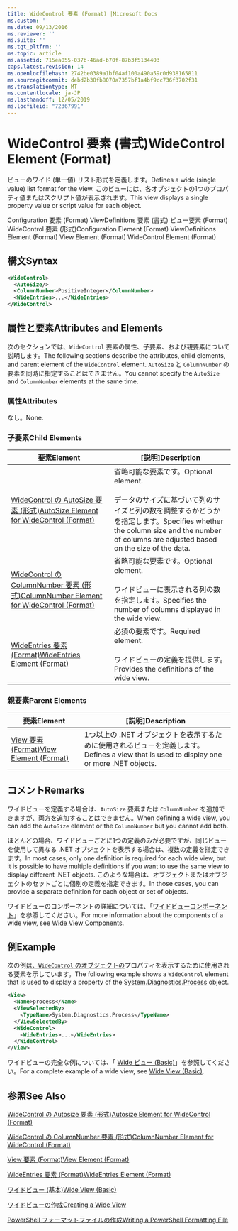 ```yaml
---
title: WideControl 要素 (Format) |Microsoft Docs
ms.custom: ''
ms.date: 09/13/2016
ms.reviewer: ''
ms.suite: ''
ms.tgt_pltfrm: ''
ms.topic: article
ms.assetid: 715ea055-037b-46ad-b70f-87b3f5134403
caps.latest.revision: 14
ms.openlocfilehash: 2742be0389a1bf04af100a490a59c0d938165811
ms.sourcegitcommit: debd2b38fb8070a7357bf1a4bf9cc736f3702f31
ms.translationtype: MT
ms.contentlocale: ja-JP
ms.lasthandoff: 12/05/2019
ms.locfileid: "72367991"
---
```

# <a name="widecontrol-element-format"></a><span data-ttu-id="47454-102">WideControl 要素 (書式)</span><span class="sxs-lookup"><span data-stu-id="47454-102">WideControl Element (Format)</span></span>

<span data-ttu-id="47454-103">ビューのワイド (単一値) リスト形式を定義します。</span><span class="sxs-lookup"><span data-stu-id="47454-103">Defines a wide (single value) list format for the view.</span></span> <span data-ttu-id="47454-104">このビューには、各オブジェクトの1つのプロパティ値またはスクリプト値が表示されます。</span><span class="sxs-lookup"><span data-stu-id="47454-104">This view displays a single property value or script value for each object.</span></span>

<span data-ttu-id="47454-105">Configuration 要素 (Format) ViewDefinitions 要素 (書式) ビュー要素 (Format) WideControl 要素 (形式)</span><span class="sxs-lookup"><span data-stu-id="47454-105">Configuration Element (Format) ViewDefinitions Element (Format) View Element (Format) WideControl Element (Format)</span></span>

## <a name="syntax"></a><span data-ttu-id="47454-106">構文</span><span class="sxs-lookup"><span data-stu-id="47454-106">Syntax</span></span>

```xml
<WideControl>
  <AutoSize/>
  <ColumnNumber>PositiveInteger</ColumnNumber>
  <WideEntries>...</WideEntries>
</WideControl>
```

## <a name="attributes-and-elements"></a><span data-ttu-id="47454-107">属性と要素</span><span class="sxs-lookup"><span data-stu-id="47454-107">Attributes and Elements</span></span>

<span data-ttu-id="47454-108">次のセクションでは、`WideControl` 要素の属性、子要素、および親要素について説明します。</span><span class="sxs-lookup"><span data-stu-id="47454-108">The following sections describe the attributes, child elements, and parent element of the `WideControl` element.</span></span> <span data-ttu-id="47454-109">`AutoSize` と `ColumnNumber` の要素を同時に指定することはできません。</span><span class="sxs-lookup"><span data-stu-id="47454-109">You cannot specify the `AutoSize` and `ColumnNumber` elements at the same time.</span></span>

### <a name="attributes"></a><span data-ttu-id="47454-110">属性</span><span class="sxs-lookup"><span data-stu-id="47454-110">Attributes</span></span>

<span data-ttu-id="47454-111">なし。</span><span class="sxs-lookup"><span data-stu-id="47454-111">None.</span></span>

### <a name="child-elements"></a><span data-ttu-id="47454-112">子要素</span><span class="sxs-lookup"><span data-stu-id="47454-112">Child Elements</span></span>

|<span data-ttu-id="47454-113">要素</span><span class="sxs-lookup"><span data-stu-id="47454-113">Element</span></span>|<span data-ttu-id="47454-114">[説明]</span><span class="sxs-lookup"><span data-stu-id="47454-114">Description</span></span>|
|-------------|-----------------|
|[<span data-ttu-id="47454-115">WideControl の AutoSize 要素 (形式)</span><span class="sxs-lookup"><span data-stu-id="47454-115">AutoSize Element for WideControl (Format)</span></span>](./autosize-element-for-widecontrol-format.md)|<span data-ttu-id="47454-116">省略可能な要素です。</span><span class="sxs-lookup"><span data-stu-id="47454-116">Optional element.</span></span><br /><br /> <span data-ttu-id="47454-117">データのサイズに基づいて列のサイズと列の数を調整するかどうかを指定します。</span><span class="sxs-lookup"><span data-stu-id="47454-117">Specifies whether the column size and the number of columns are adjusted based on the size of the data.</span></span>|
|[<span data-ttu-id="47454-118">WideControl の ColumnNumber 要素 (形式)</span><span class="sxs-lookup"><span data-stu-id="47454-118">ColumnNumber Element for WideControl (Format)</span></span>](./columnnumber-element-for-widecontrol-format.md)|<span data-ttu-id="47454-119">省略可能な要素です。</span><span class="sxs-lookup"><span data-stu-id="47454-119">Optional element.</span></span><br /><br /> <span data-ttu-id="47454-120">ワイドビューに表示される列の数を指定します。</span><span class="sxs-lookup"><span data-stu-id="47454-120">Specifies the number of columns displayed in the wide view.</span></span>|
|[<span data-ttu-id="47454-121">WideEntries 要素 (Format)</span><span class="sxs-lookup"><span data-stu-id="47454-121">WideEntries Element (Format)</span></span>](./wideentries-element-for-widecontrol-format.md)|<span data-ttu-id="47454-122">必須の要素です。</span><span class="sxs-lookup"><span data-stu-id="47454-122">Required element.</span></span><br /><br /> <span data-ttu-id="47454-123">ワイドビューの定義を提供します。</span><span class="sxs-lookup"><span data-stu-id="47454-123">Provides the definitions of the wide view.</span></span>|

### <a name="parent-elements"></a><span data-ttu-id="47454-124">親要素</span><span class="sxs-lookup"><span data-stu-id="47454-124">Parent Elements</span></span>

|<span data-ttu-id="47454-125">要素</span><span class="sxs-lookup"><span data-stu-id="47454-125">Element</span></span>|<span data-ttu-id="47454-126">[説明]</span><span class="sxs-lookup"><span data-stu-id="47454-126">Description</span></span>|
|-------------|-----------------|
|[<span data-ttu-id="47454-127">View 要素 (Format)</span><span class="sxs-lookup"><span data-stu-id="47454-127">View Element (Format)</span></span>](./view-element-format.md)|<span data-ttu-id="47454-128">1つ以上の .NET オブジェクトを表示するために使用されるビューを定義します。</span><span class="sxs-lookup"><span data-stu-id="47454-128">Defines a view that is used to display one or more .NET objects.</span></span>|

## <a name="remarks"></a><span data-ttu-id="47454-129">コメント</span><span class="sxs-lookup"><span data-stu-id="47454-129">Remarks</span></span>

<span data-ttu-id="47454-130">ワイドビューを定義する場合は、`AutoSize` 要素または `ColumnNumber` を追加できますが、両方を追加することはできません。</span><span class="sxs-lookup"><span data-stu-id="47454-130">When defining a wide view, you can add the `AutoSize` element or the `ColumnNumber` but you cannot add both.</span></span>

<span data-ttu-id="47454-131">ほとんどの場合、ワイドビューごとに1つの定義のみが必要ですが、同じビューを使用して異なる .NET オブジェクトを表示する場合は、複数の定義を指定できます。</span><span class="sxs-lookup"><span data-stu-id="47454-131">In most cases, only one definition is required for each wide view, but it is possible to have multiple definitions if you want to use the same view to display different .NET objects.</span></span> <span data-ttu-id="47454-132">このような場合は、オブジェクトまたはオブジェクトのセットごとに個別の定義を指定できます。</span><span class="sxs-lookup"><span data-stu-id="47454-132">In those cases, you can provide a separate definition for each object or set of objects.</span></span>

<span data-ttu-id="47454-133">ワイドビューのコンポーネントの詳細については、「[ワイドビューコンポーネント](./creating-a-wide-view.md)」を参照してください。</span><span class="sxs-lookup"><span data-stu-id="47454-133">For more information about the components of a wide view, see [Wide View Components](./creating-a-wide-view.md).</span></span>

## <a name="example"></a><span data-ttu-id="47454-134">例</span><span class="sxs-lookup"><span data-stu-id="47454-134">Example</span></span>

<span data-ttu-id="47454-135">次の例[は、`WideControl` のオブジェクトの](/dotnet/api/System.Diagnostics.Process)プロパティを表示するために使用される要素を示しています。</span><span class="sxs-lookup"><span data-stu-id="47454-135">The following example shows a `WideControl` element that is used to display a property of the [System.Diagnostics.Process](/dotnet/api/System.Diagnostics.Process) object.</span></span>

```xml
<View>
  <Name>process</Name>
  <ViewSelectedBy>
    <TypeName>System.Diagnostics.Process</TypeName>
  </ViewSelectedBy>
  <WideControl>
    <WideEntries>...</WideEntries>
  </WideControl>
</View>
```

<span data-ttu-id="47454-136">ワイドビューの完全な例については、「 [Wide ビュー (Basic)](./wide-view-basic.md)」を参照してください。</span><span class="sxs-lookup"><span data-stu-id="47454-136">For a complete example of a wide view, see [Wide View (Basic)](./wide-view-basic.md).</span></span>

## <a name="see-also"></a><span data-ttu-id="47454-137">参照</span><span class="sxs-lookup"><span data-stu-id="47454-137">See Also</span></span>

[<span data-ttu-id="47454-138">WideControl の Autosize 要素 (形式)</span><span class="sxs-lookup"><span data-stu-id="47454-138">Autosize Element for WideControl (Format)</span></span>](./autosize-element-for-widecontrol-format.md)

[<span data-ttu-id="47454-139">WideControl の ColumnNumber 要素 (形式)</span><span class="sxs-lookup"><span data-stu-id="47454-139">ColumnNumber Element for WideControl (Format)</span></span>](./columnnumber-element-for-widecontrol-format.md)

[<span data-ttu-id="47454-140">View 要素 (Format)</span><span class="sxs-lookup"><span data-stu-id="47454-140">View Element (Format)</span></span>](./view-element-format.md)

[<span data-ttu-id="47454-141">WideEntries 要素 (Format)</span><span class="sxs-lookup"><span data-stu-id="47454-141">WideEntries Element (Format)</span></span>](./wideentries-element-for-widecontrol-format.md)

[<span data-ttu-id="47454-142">ワイドビュー (基本)</span><span class="sxs-lookup"><span data-stu-id="47454-142">Wide View (Basic)</span></span>](./wide-view-basic.md)

[<span data-ttu-id="47454-143">ワイドビューの作成</span><span class="sxs-lookup"><span data-stu-id="47454-143">Creating a Wide View</span></span>](./creating-a-wide-view.md)

[<span data-ttu-id="47454-144">PowerShell フォーマットファイルの作成</span><span class="sxs-lookup"><span data-stu-id="47454-144">Writing a PowerShell Formatting File</span></span>](./writing-a-powershell-formatting-file.md)
